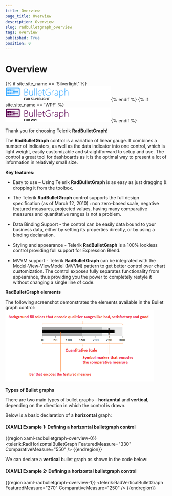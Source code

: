 ```yaml
---
title: Overview
page_title: Overview
description: Overview
slug: radbulletgraph_overview
tags: overview
published: True
position: 0
---
```


# Overview

{% if site.site_name == 'Silverlight' %}![](images/RadBulletGraph_Overview_01.png){% endif %}
{% if site.site_name == 'WPF' %}![](images/RadBulletGraph_Overview_01_WPF.png){% endif %}

Thank you for choosing Telerik __RadBulletGraph__!

The __RadBulletGraph__ control is a variation of linear gauge. It combines a number of indicators, as well as the data indicator into one control, which is light weight, easily customizable and straightforward to setup and use. The control a great  tool for dashboards as it is the optimal way to present a lot of information in relatively small size.

__Key features:__

* Easy to use – Using Telerik __RadBulletGraph__ is as easy as just dragging & dropping it from the toolbox.

* The Telerik __RadBulletGraph__ control supports the full design specification (as of March 12, 2010) : non zero-based scale, negative featured measures, projected values, having many comparative measures and quantitative ranges is not a problem.

* Data Binding Support - the control can be easily data bound to your business data, either by setting its properties directly, or by using a binding declaration.

* Styling and appearance - Telerik __RadBulletGraph__ is a 100% lookless control providing full support for Expression Blend. 

* MVVM support - Telerik __RadBulletGraph__ can be integrated with the Model-View-ViewModel (MVVM) pattern to get better control over chart customization. The control exposes fully separates functionality from appearance, thus providing you the power to completely restyle it without changing a single line of code.

__RadBulletGraph elements__

The following screenshot demonstrates the elements available in the Bullet graph control:  
![](images/radbulletgraphelements.png)

__Types of Bullet graphs__

There are two main types of bullet graphs - __horizontal__ and __vertical__, depending on the direction in which the control is drawn.

Below is a basic declaration of a __horizontal__ graph:

#### __[XAML] Example 1: Defining a horizontal bulletgraph control__  
{{region xaml-radbulletgraph-overview-0}}
	<telerik:RadHorizontalBulletGraph FeaturedMeasure="330" ComparativeMeasure="550" />
{{endregion}}

We can declare a __vertical__ bullet graph as shown in the code below:

#### __[XAML] Example 2: Defining a horizontal bulletgraph control__  
{{region xaml-radbulletgraph-overview-1}}
	<telerik:RadVerticalBulletGraph FeaturedMeasure="270" ComparativeMeasure="250" />
{{endregion}}